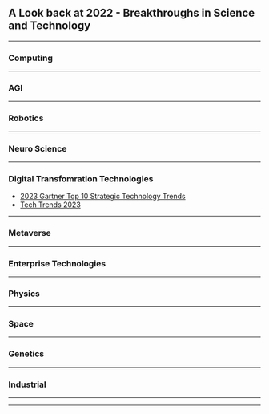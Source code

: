 

## A Look back at 2022 - Breakthroughs in Science and Technology

----------------------------

### Computing

---------------

### AGI


-------------

### Robotics

---------------

### Neuro Science


-------------

### Digital Transfomration Technologies

- [2023 Gartner Top 10 Strategic Technology Trends](https://www.gartner.com/en/information-technology/insights/top-technology-trends)
- [Tech Trends 2023](https://www2.deloitte.com/us/en/insights/focus/tech-trends.html)

------------

### Metaverse

-----------

### Enterprise Technologies

----------

### Physics


---------------------

### Space



-----------
### Genetics

----------
### Industrial


----------------
------------------------------
